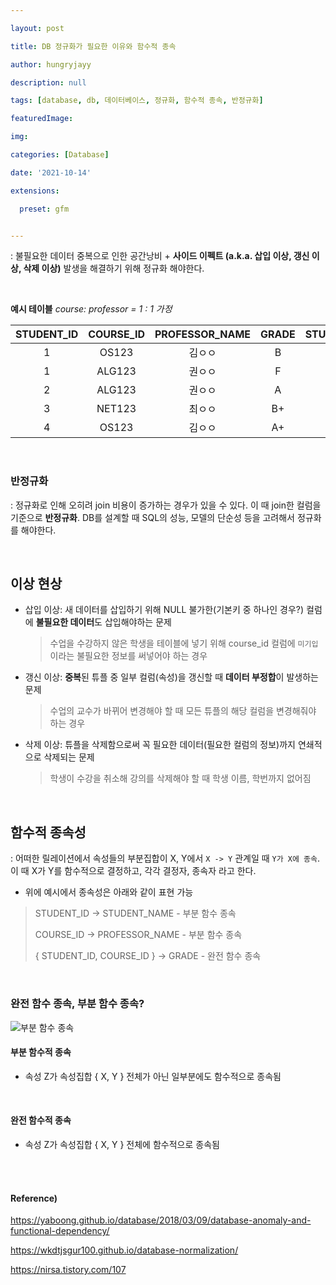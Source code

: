 ```yaml
---

layout: post

title: DB 정규화가 필요한 이유와 함수적 종속

author: hungryjayy

description: null

tags: [database, db, 데이터베이스, 정규화, 함수적 종속, 반정규화]

featuredImage: 

img: 

categories: [Database]

date: '2021-10-14'

extensions:

  preset: gfm


---
```


: 불필요한 데이터 중복으로 인한 공간낭비 + **사이드 이펙트 (a.k.a. 삽입 이상, 갱신 이상, 삭제 이상)** 발생을 해결하기 위해 정규화 해야한다.

<Br>

**예시 테이블** *course: professor = 1 : 1 가정*

| **STUDENT_ID** | **COURSE_ID** | **PROFESSOR_NAME** | GRADE | STUDENT_NAME |
| :------------: | :-----------: | :----------------: | :---: | :----------: |
|       1        |     OS123     |       김ㅇㅇ       |   B   |    김ㅇㅇ    |
|       1        |    ALG123     |       권ㅇㅇ       |   F   |    김ㅇㅇ    |
|       2        |    ALG123     |       권ㅇㅇ       |   A   |    이ㅇㅇ    |
|       3        |    NET123     |       최ㅇㅇ       |  B+   |    최ㅇㅇ    |
|       4        |     OS123     |       김ㅇㅇ       |  A+   |    손ㅇㅇ    |

<br>

### 반정규화

: 정규화로 인해 오히려 join 비용이 증가하는 경우가 있을 수 있다. 이 때 join한 컬럼을 기준으로 **반정규화**. DB를 설계할 때 SQL의 성능, 모델의 단순성 등을 고려해서 정규화를 해야한다.

<br>

## 이상 현상

* 삽입 이상: 새 데이터를 삽입하기 위해 NULL 불가한(기본키 중 하나인 경우?) 컬럼에 **불필요한 데이터**도 삽입해야하는 문제

  > 수업을 수강하지 않은 학생을 테이블에 넣기 위해 course_id 컬럼에 `미기입` 이라는 불필요한 정보를 써넣어야 하는 경우

* 갱신 이상: **중복**된 튜플 중 일부 컬럼(속성)을 갱신할 때 **데이터 부정합**이 발생하는 문제

  > 수업의 교수가 바뀌어 변경해야 할 때 모든 튜플의 해당 컬럼을 변경해줘야 하는 경우

* 삭제 이상: 튜플을 삭제함으로써 꼭 필요한 데이터(필요한 컬럼의 정보)까지 연쇄적으로 삭제되는 문제

  > 학생이 수강을 취소해 강의를 삭제해야 할 때 학생 이름, 학번까지 없어짐

<Br>

## 함수적 종속성

: 어떠한 릴레이션에서 속성들의 부분집합이 X, Y에서 `X -> Y` 관계일 때 `Y가 X에 종속`. 이 때 X가 Y를 함수적으로 결정하고, 각각 결정자, 종속자 라고 한다.

* 위에 예시에서 종속성은 아래와 같이 표현 가능

> STUDENT_ID -> STUDENT_NAME - 부분 함수 종속
>
> COURSE_ID -> PROFESSOR_NAME - 부분 함수 종속
>
> { STUDENT_ID, COURSE_ID } -> GRADE - 완전 함수 종속
>

<br>

### 완전 함수 종속, 부분 함수 종속?

![부분 함수 종속](http://dl.dropbox.com/s/q4qcy99obhv6vnu/%EC%8A%A4%ED%81%AC%EB%A6%B0%EC%83%B7%202018-12-03%2010.49.33.png)

#### 부분 함수적 종속

* 속성 Z가 속성집합 { X, Y } 전체가 아닌 일부분에도 함수적으로 종속됨

<br>

#### 완전 함수적 종속

* 속성 Z가 속성집합 { X, Y } 전체에 함수적으로 종속됨

<br><br>

#### Reference)

https://yaboong.github.io/database/2018/03/09/database-anomaly-and-functional-dependency/

https://wkdtjsgur100.github.io/database-normalization/

https://nirsa.tistory.com/107

